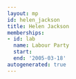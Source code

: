 ```yaml
---
layout: mp
id: helen_jackson
title: Helen Jackson
memberships:
- id: lab
  name: Labour Party
  start: 
  end: '2005-03-18'
autogenerated: true
---
```

